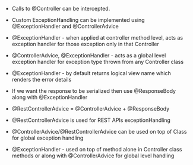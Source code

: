 * Calls to @Controller can be intercepted.
* Custom ExceptionHandling can be implemented using @ExceptionHandler and @ControllerAdvice
* @ExceptionHandler - when applied at controller method level, acts as exception handler for those exception only in that Controller
* @ControllerAdvice, @ExceptionHandler - acts as a global level exception handler for exception type thrown from any Controller class

* @ExceptionHandler - by default returns logical view name which renders the error details
* If we want the response to be serialized then use @ResponseBody along with @ExceptionHandler

* @RestControllerAdvice = @ControllerAdvice + @ResponseBody
* @RestControllerAdvice is used for REST APIs exceptionHandling
* @ControllerAdvice/@RestControllerAdvice can be used on top of Class for global exception handling
* @ExceptionHandler - used on top of method alone in Controller class methods or along with @ControllerAdvice for global level handling
